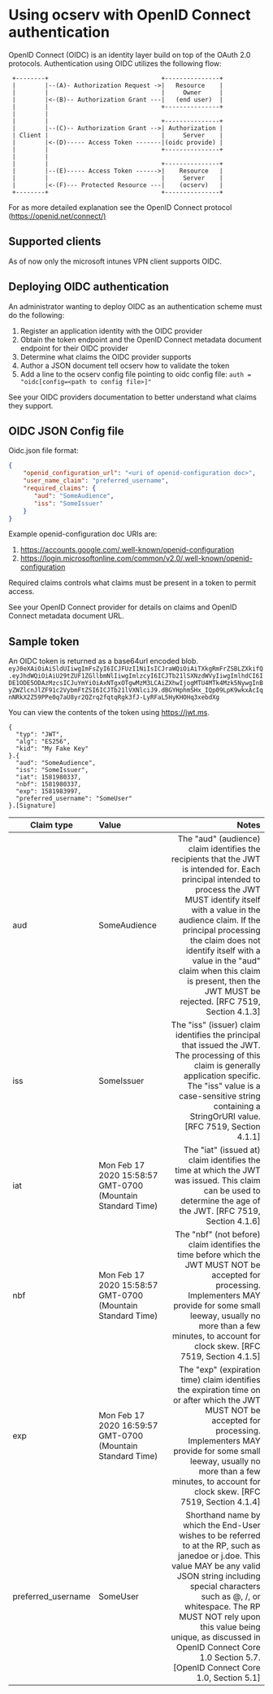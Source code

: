 # Using ocserv with OpenID Connect authentication

OpenID Connect (OIDC) is an identity layer build on top of the OAuth 2.0 protocols. Authentication using OIDC utilizes the following flow:

     +--------+                               +---------------+
     |        |--(A)- Authorization Request ->|   Resource    |
     |        |                               |     Owner     |
     |        |<-(B)-- Authorization Grant ---|   (end user)  |
     |        |                               +---------------+
     |        |
     |        |                               +---------------+
     |        |--(C)-- Authorization Grant -->| Authorization |
     | Client |                               |     Server    |
     |        |<-(D)----- Access Token -------|(oidc provide) |
     |        |                               +---------------+
     |        |
     |        |                               +---------------+
     |        |--(E)----- Access Token ------>|    Resource   |
     |        |                               |     Server    |
     |        |<-(F)--- Protected Resource ---|    (ocserv)   |
     +--------+                               +---------------+

For as more detailed explanation see the OpenID Connect protocol (<https://openid.net/connect/)>

## Supported clients

As of now only the microsoft intunes VPN client supports OIDC.

## Deploying OIDC authentication

An administrator wanting to deploy OIDC as an authentication scheme must do the following:

1) Register an application identity with the OIDC provider
2) Obtain the token endpoint and the OpenID Connect metadata document endpoint for their OIDC provider
3) Determine what claims the OIDC provider supports
4) Author a JSON document tell ocserv how to validate the token
5) Add a line to the ocserv config file pointing to oidc config file: `auth = "oidc[config=<path to config file>]"`

See your OIDC providers documentation to better understand what claims they support.

## OIDC JSON Config file

Oidc.json file format:
```json
{
    "openid_configuration_url": "<uri of openid-configuration doc>",
    "user_name_claim": "preferred_username",
    "required_claims": {
       "aud": "SomeAudience",
       "iss": "SomeIssuer"
    }
}
```

Example openid-configuration doc URIs are:
1) <https://accounts.google.com/.well-known/openid-configuration>
2) <https://login.microsoftonline.com/common/v2.0/.well-known/openid-configuration>

Required claims controls what claims must be present in a token to permit access.

See your OpenID Connect provider for details on claims and OpenID Connect metadata document URL.

## Sample token

An OIDC token is returned as a base64url encoded blob.
`eyJ0eXAiOiAiSldUIiwgImFsZyI6ICJFUzI1NiIsICJraWQiOiAiTXkgRmFrZSBLZXkifQ.eyJhdWQiOiAiU29tZUF1ZGllbmNlIiwgImlzcyI6ICJTb21lSXNzdWVyIiwgImlhdCI6IDE1ODE5ODAzMzcsICJuYmYiOiAxNTgxOTgwMzM3LCAiZXhwIjogMTU4MTk4Mzk5NywgInByZWZlcnJlZF91c2VybmFtZSI6ICJTb21lVXNlciJ9.dBGYHphmSHx_IQp09LpK9wkxAcIqnNRkX2Z59PPe0q7aU8yr2QZrq2fqtqRgk3fJ-LyRFaL5HyKHOHq3xebdXg`

You can view the contents of the token using <https://jwt.ms>.
```
{
  "typ": "JWT",
  "alg": "ES256",
  "kid": "My Fake Key"
}.{
  "aud": "SomeAudience",
  "iss": "SomeIssuer",
  "iat": 1581980337,
  "nbf": 1581980337,
  "exp": 1581983997,
  "preferred_username": "SomeUser"
}.[Signature]
```

|Claim type|Value|Notes|
|--------------|:--------|----:|
|aud|SomeAudience|The "aud" (audience) claim identifies the recipients that the JWT is intended for. Each principal intended to process the JWT MUST identify itself with a value in the audience claim. If the principal processing the claim does not identify itself with a value in the "aud" claim when this claim is present, then the JWT MUST be rejected. [RFC 7519, Section 4.1.3]|
|iss|SomeIssuer|The "iss" (issuer) claim identifies the principal that issued the JWT. The processing of this claim is generally application specific. The "iss" value is a case-sensitive string containing a StringOrURI value. [RFC 7519, Section 4.1.1]|
|iat|Mon Feb 17 2020 15:58:57 GMT-0700 (Mountain Standard Time)|The "iat" (issued at) claim identifies the time at which the JWT was issued. This claim can be used to determine the age of the JWT. [RFC 7519, Section 4.1.6]|
|nbf|Mon Feb 17 2020 15:58:57 GMT-0700 (Mountain Standard Time)|The "nbf" (not before) claim identifies the time before which the JWT MUST NOT be accepted for processing. Implementers MAY provide for some small leeway, usually no more than a few minutes, to account for clock skew. [RFC 7519, Section 4.1.5]|
|exp|Mon Feb 17 2020 16:59:57 GMT-0700 (Mountain Standard Time)|The "exp" (expiration time) claim identifies the expiration time on or after which the JWT MUST NOT be accepted for processing. Implementers MAY provide for some small leeway, usually no more than a few minutes, to account for clock skew. [RFC 7519, Section 4.1.4]|
|preferred_username|SomeUser|Shorthand name by which the End-User wishes to be referred to at the RP, such as janedoe or j.doe. This value MAY be any valid JSON string including special characters such as @, /, or whitespace. The RP MUST NOT rely upon this value being unique, as discussed in OpenID Connect Core 1.0 Section 5.7. [OpenID Connect Core 1.0, Section 5.1]|

